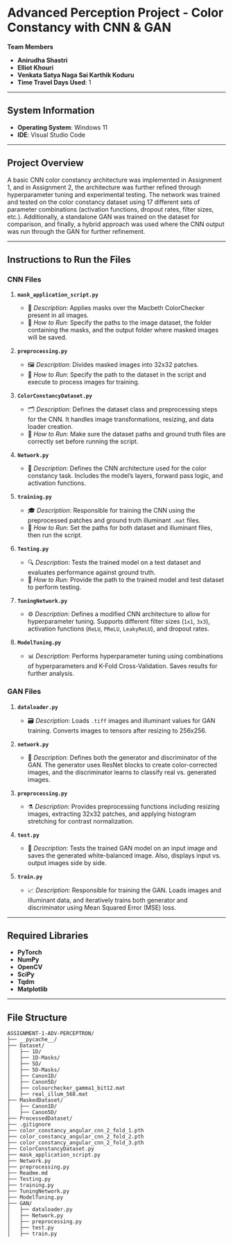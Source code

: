 # Advanced Perception Project - Color Constancy with CNN & GAN

**Team Members**

- **Anirudha Shastri**
- **Elliot Khouri**
- **Venkata Satya Naga Sai Karthik Koduru**
- **Time Travel Days Used**: 1

---

## System Information

- **Operating System**: Windows 11
- **IDE**: Visual Studio Code

---

## Project Overview

A basic CNN color constancy architecture was implemented in Assignment 1, and in Assignment 2, the architecture was further refined through hyperparameter tuning and experimental testing. The network was trained and tested on the color constancy dataset using 17 different sets of parameter combinations (activation functions, dropout rates, filter sizes, etc.). Additionally, a standalone GAN was trained on the dataset for comparison, and finally, a hybrid approach was used where the CNN output was run through the GAN for further refinement.

---

## Instructions to Run the Files

### CNN Files

1. **`mask_application_script.py`**

   - 📸 _Description_: Applies masks over the Macbeth ColorChecker present in all images.
   - 🔧 _How to Run_: Specify the paths to the image dataset, the folder containing the masks, and the output folder where masked images will be saved.

2. **`preprocessing.py`**

   - 🖼️ _Description_: Divides masked images into 32x32 patches.
   - 🔧 _How to Run_: Specify the path to the dataset in the script and execute to process images for training.

3. **`ColorConstancyDataset.py`**

   - 🗂️ _Description_: Defines the dataset class and preprocessing steps for the CNN. It handles image transformations, resizing, and data loader creation.
   - 🔧 _How to Run_: Make sure the dataset paths and ground truth files are correctly set before running the script.

4. **`Network.py`**

   - 🤖 _Description_: Defines the CNN architecture used for the color constancy task. Includes the model’s layers, forward pass logic, and activation functions.

5. **`training.py`**

   - 🎓 _Description_: Responsible for training the CNN using the preprocessed patches and ground truth illuminant `.mat` files.
   - 🔧 _How to Run_: Set the paths for both dataset and illuminant files, then run the script.

6. **`Testing.py`**

   - 🔍 _Description_: Tests the trained model on a test dataset and evaluates performance against ground truth.
   - 🔧 _How to Run_: Provide the path to the trained model and test dataset to perform testing.

7. **`TuningNetwork.py`**

   - ⚙️ _Description_: Defines a modified CNN architecture to allow for hyperparameter tuning. Supports different filter sizes (`1x1`, `3x3`), activation functions (`ReLU`, `PReLU`, `LeakyReLU`), and dropout rates.

8. **`ModelTuning.py`**
   - 📊 _Description_: Performs hyperparameter tuning using combinations of hyperparameters and K-Fold Cross-Validation. Saves results for further analysis.

### GAN Files

1. **`dataloader.py`**

   - 🗃️ _Description_: Loads `.tiff` images and illuminant values for GAN training. Converts images to tensors after resizing to 256x256.

2. **`network.py`**

   - 🔄 _Description_: Defines both the generator and discriminator of the GAN. The generator uses ResNet blocks to create color-corrected images, and the discriminator learns to classify real vs. generated images.

3. **`preprocessing.py`**

   - ⚗️ _Description_: Provides preprocessing functions including resizing images, extracting 32x32 patches, and applying histogram stretching for contrast normalization.

4. **`test.py`**

   - 🧪 _Description_: Tests the trained GAN model on an input image and saves the generated white-balanced image. Also, displays input vs. output images side by side.

5. **`train.py`**
   - 📈 _Description_: Responsible for training the GAN. Loads images and illuminant data, and iteratively trains both generator and discriminator using Mean Squared Error (MSE) loss.

---

## Required Libraries

- **PyTorch**
- **NumPy**
- **OpenCV**
- **SciPy**
- **Tqdm**
- **Matplotlib**

---

## File Structure

```plaintext
ASSIGNMENT-1-ADV-PERCEPTRON/
├── __pycache__/
├── Dataset/
│   ├── 1D/
│   ├── 1D-Masks/
│   ├── 5D/
│   ├── 5D-Masks/
│   ├── Canon1D/
│   ├── Canon5D/
│   ├── colourchecker_gamma1_bit12.mat
│   ├── real_illum_568.mat
├── MaskedDataset/
│   ├── Canon1D/
│   ├── Canon5D/
├── ProcessedDataset/
├── .gitignore
├── color_constancy_angular_cnn_2_fold_1.pth
├── color_constancy_angular_cnn_2_fold_2.pth
├── color_constancy_angular_cnn_2_fold_3.pth
├── ColorConstancyDataset.py
├── mask_application_script.py
├── Network.py
├── preprocessing.py
├── Readme.md
├── Testing.py
├── training.py
├── TuningNetwork.py
├── ModelTuning.py
├── GAN/
│   ├── dataloader.py
│   ├── Network.py
│   ├── preprocessing.py
│   ├── test.py
│   ├── train.py
```
